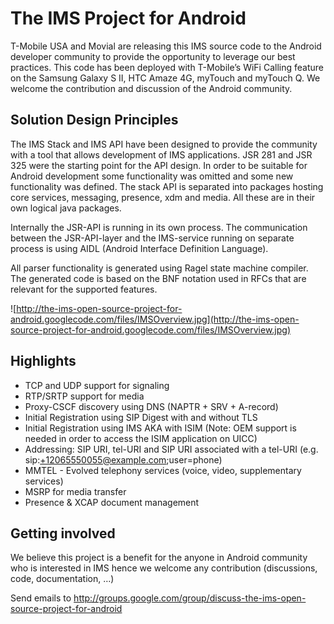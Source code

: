 # The IMS Project for Android #

T-Mobile USA and Movial are releasing this IMS source code to the Android developer community to provide the opportunity to leverage our best practices. This code has been deployed with T-Mobile’s WiFi Calling feature on the Samsung Galaxy S II, HTC Amaze 4G, myTouch and myTouch Q.  We welcome the contribution and discussion of the Android community.

## Solution Design Principles ##
The IMS Stack and IMS API have been designed to provide the community with a tool that allows development of IMS applications. JSR 281 and JSR 325 were the starting point for the API design. In order to be suitable for Android development some functionality was omitted and some new functionality was defined. The stack API is separated into packages hosting core services, messaging, presence, xdm and media. All these are in their own logical java packages.

Internally the JSR-API is running in its own process. The communication between the JSR-API-layer and the IMS-service running on separate process is using  AIDL (Android Interface Definition Language).

All parser functionality is generated using Ragel state machine compiler. The generated code is based on the BNF notation used in RFCs that are relevant for the  supported features.

![http://the-ims-open-source-project-for-android.googlecode.com/files/IMSOverview.jpg](http://the-ims-open-source-project-for-android.googlecode.com/files/IMSOverview.jpg)


## Highlights ##

  * TCP and UDP support for signaling
  * RTP/SRTP support for media
  * Proxy-CSCF discovery using DNS (NAPTR + SRV + A-record)
  * Initial Registration using SIP Digest with and without TLS
  * Initial Registration using IMS AKA with ISIM (Note: OEM support is needed in order to access the ISIM application on UICC)
  * Addressing: SIP URI, tel-URI and SIP URI associated with a tel-URI (e.g. sip:+12065550055@example.com;user=phone)
  * MMTEL - Evolved telephony services (voice, video, supplementary services)
  * MSRP for media transfer
  * Presence & XCAP document management


## Getting involved ##

We believe this project is a benefit for the anyone in Android community who is interested in IMS hence we welcome any contribution (discussions, code, documentation, …)


Send emails to http://groups.google.com/group/discuss-the-ims-open-source-project-for-android